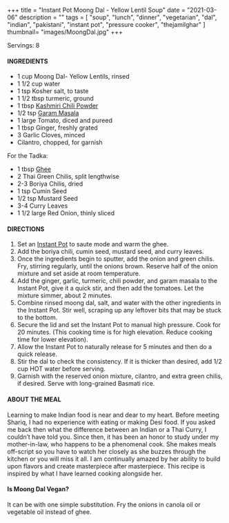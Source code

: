 +++
title = "Instant Pot Moong Dal - Yellow Lentil Soup"
date = "2021-03-06"
description = ""
tags = [
    "soup",
    "lunch",
    "dinner",
    "vegetarian", 
    "dal", 
    "indian", 
    "pakistani", 
    "instant pot", 
    "pressure cooker",
    "thejamilghar"
]
thumbnail= "images/MoongDal.jpg"
+++

Servings: 8 <!--more-->

#### INGREDIENTS 

* 1 cup Moong Dal- Yellow Lentils, rinsed   
* 1 1/2 cup water 
* 1 tsp Kosher salt, to taste
* 1 1/2 tbsp turmeric, ground 
* 1 tbsp [Kashmiri Chili Powder](https://amzn.to/3jP2lMC) 
* 1/2 tsp [Garam Masala](https://amzn.to/3u0tvEX)
* 1 large Tomato, diced and pureed 
* 1 tbsp Ginger, freshly grated 
* 3 Garlic Cloves, minced 
* Cilantro, chopped, for garnish 

For the Tadka: 

* 1 tbsp [Ghee](https://amzn.to/2ZkJkrW) 
* 2 Thai Green Chilis, split lengthwise 
* 2-3 Boriya Chilis, dried 
* 1 tsp Cumin Seed
* 1/2 tsp Mustard Seed
* 3-4 Curry Leaves   
* 1 1/2 large Red Onion, thinly sliced

#### DIRECTIONS 

1. Set an [Instant Pot](https://amzn.to/3qfNYCZ) to saute mode and warm the ghee. 
2. Add the boriya chili, cumin seed, mustard seed, and curry leaves. 
3. Once the ingredients begin to sputter, add the onion and green chilis. Fry, stirring regularly, until the onions brown. Reserve half of the onion mixture and set aside at room temperature. 
4. Add the ginger, garlic, turmeric, chili powder, and garam masala to the Instant Pot, give it a quick stir, and then add the tomatoes. Let the mixture simmer, about 2 minutes. 
5. Combine rinsed moong dal, salt, and water with the other ingredients in the Instant Pot. Stir well, scraping up any leftover bits that may be stuck to the bottom. 
6. Secure the lid and set the Instant Pot to manual high pressure. Cook for 20 minutes. (This cooking time is for high elevation. Reduce cooking time for lower elevation). 
7. Allow the Instant Pot to naturally release for 5 minutes and then do a quick release. 
8. Stir the dal to check the consistency. If it is thicker than desired, add 1/2 cup HOT water before serving. 
9. Garnish with the reserved onion mixture, cilantro, and extra green chilis, if desired. Serve with long-grained Basmati rice. 

#### ABOUT THE MEAL 

Learning to make Indian food is near and dear to my heart. Before meeting Shariq, I had no experience with eating or making Desi food. If you asked me back then what the difference between an Indian or a Thai Curry, I couldn’t have told you. Since then, it has been an honor to study under my mother-in-law, who happens to be a phenomenal cook. She makes meals off-script so you have to watch her closely as she buzzes through the kitchen or you will miss it all. I am continually amazed by her ability to build upon flavors and create masterpiece after masterpiece. This recipe is inspired by what I have learned cooking alongside her. 

#### Is Moong Dal Vegan? 

It can be with one simple substitution. Fry the onions in canola oil or vegetable oil instead of ghee. 
